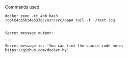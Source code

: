 Commands used:

````
docker exec -it 4cb bash                                     
root@4cb5b24e6338:/usr/src/app# tail -f ./text.log
```

Secret message output:

```
Secret message is: 'You can find the source code here: https://github.com/docker-hy'
```